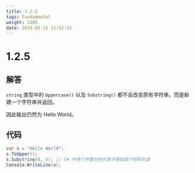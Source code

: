 ```yaml
---
title: 1.2.5
tags: Fundamental
weight: 1205
date: 2018-05-15 21:52:33
---
```


# 1.2.5


## 解答

`string` 类型中的 `Uppercase()` 以及 `Substring()` 都不会改变原有字符串，而是新建一个字符串并返回。

因此输出仍然为 Hello World。

## 代码

```csharp
var s = "Hello World";
s.ToUpper();
s.Substring(6, 5); // C# 中两个参数分别代表子串起始下标和长度
Console.WriteLine(s);
```

